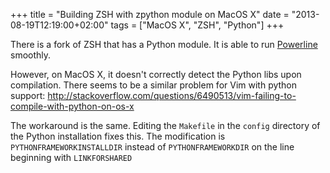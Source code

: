 +++
title = "Building ZSH with zpython module on MacOS X"
date = "2013-08-19T12:19:00+02:00"
tags = ["MacOS X", "ZSH", "Python"]
+++

There is a fork of ZSH that has a Python module. It is able to run [Powerline](https://github.com/Lokaltog/powerline) smoothly.

However, on MacOS X, it doesn't correctly detect the Python libs upon compilation. There seems to be a similar problem for Vim with python support: http://stackoverflow.com/questions/6490513/vim-failing-to-compile-with-python-on-os-x

The workaround is the same. Editing the `Makefile` in the `config` directory of the Python installation fixes this. The modification is `PYTHONFRAMEWORKINSTALLDIR` instead of `PYTHONFRAMEWORKDIR` on the line beginning with `LINKFORSHARED`
